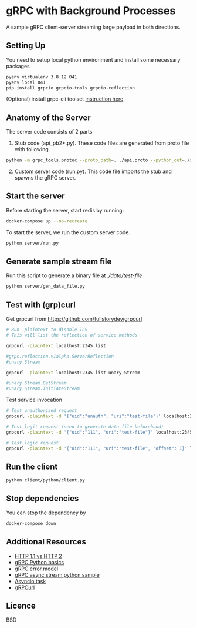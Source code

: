 # gRPC with Background Processes

A sample gRPC client-server streaming large payload in both directions.

## Setting Up

You need to setup local python environment and install some necessary packages

```sh
pyenv virtualenv 3.8.12 041
pyenv local 041
pip install grpcio grpcio-tools grpcio-reflection
```

(Optional) install grpc-cli toolset [instruction here](https://github.com/grpc/grpc/blob/master/doc/command_line_tool.md)

## Anatomy of the Server 

The server code consists of 2 parts

1. Stub code (api_pb2*.py). These code files are generated from proto file with following.

```sh
python -m grpc_tools.protoc --proto_path=. ./api.proto --python_out=./server/ --grpc_python_out=./server/
```

2. Custom server code (run.py). This code file imports the stub and spawns the gRPC server.


## Start the server

Before starting the server, start redis by running:

```sh
docker-compose up --no-recreate
```

To start the server, we run the custom server code.

```sh
python server/run.py
```

## Generate sample stream file

Run this script to generate a binary file at *./data/test-file*

```sh
python server/gen_data_file.py
```

## Test with (grp)curl

Get grpcurl from https://github.com/fullstorydev/grpcurl

```sh
# Run -plaintext to disable TLS
# This will list the reflection of service methods

grpcurl -plaintext localhost:2345 list

#grpc.reflection.v1alpha.ServerReflection
#unary.Stream

grpcurl -plaintext localhost:2345 list unary.Stream

#unary.Stream.GetStream
#unary.Stream.InitiateStream
```

Test service invocation

```sh
# Test unauthorised request
grpcurl -plaintext -d '{"uid":"unauth", "uri":"test-file"}' localhost:2345 unary.Stream.InitiateStream

# Test legit request (need to generate data file beforehand)
grpcurl -plaintext -d '{"uid":"111", "uri":"test-file"}' localhost:2345 unary.Stream.InitiateStream

# Test legic request
grpcurl -plaintext -d '{"uid":"111", "uri":"test-file", "offset": 1}' localhost:2345 unary.Stream.GetStream
```

## Run the client

```sh
python client/python/client.py
```

## Stop dependencies

You can stop the dependency by

```sh
docker-compose down
```

## Additional Resources

- [HTTP 1.1 vs HTTP 2](https://www.cloudflare.com/en-gb/learning/performance/http2-vs-http1.1/)
- [gRPC Python basics](https://grpc.io/docs/languages/python/basics/)
- [gRPC error model](https://grpc.io/docs/guides/error/)
- [gRPC async stream python sample](https://github.com/grpc/grpc/blob/master/examples/python/async_streaming/server.py)
- [Asyncio task](https://docs.python.org/3/library/asyncio-task.html)
- [gRPCurl](https://github.com/fullstorydev/grpcurl)


## Licence

BSD